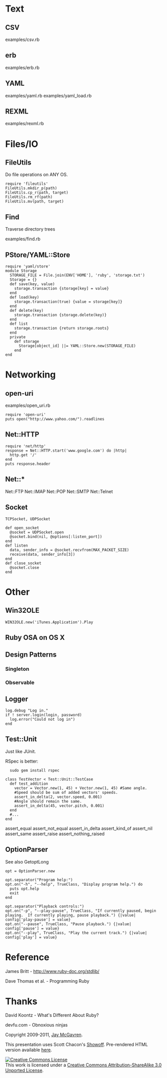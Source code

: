 # Text

## CSV

examples/csv.rb

## erb

examples/erb.rb

## YAML

examples/yaml.rb
examples/yaml_load.rb

## REXML

examples/rexml.rb

# Files/IO

## FileUtils

Do file operations on ANY OS.

    require 'fileutils'
    FileUtils.mkdir_p(path)
    FileUtils.cp_r(path, target)
    FileUtils.rm_rf(path)
    FileUtils.mv(path, target)

## Find

Traverse directory trees

examples/find.rb

## PStore/YAML::Store

    require 'yaml/store'
    module Storage
      STORAGE_FILE = File.join(ENV['HOME'], 'ruby', 'storage.txt')
      Storage = {}
      def save(key, value)
        storage.transaction {storage[key] = value}
      end
      def load(key)
        storage.transaction(true) {value = storage[key]}
      end
      def delete(key)
        storage.transaction {storage.delete(key)}
      end
      def list
        storage.transaction {return storage.roots}
      end
      private
        def storage
          Storage[object_id] ||= YAML::Store.new(STORAGE_FILE)
        end
    end

# Networking

## open-uri

examples/open_uri.rb

    require 'open-uri'
    puts open("http://www.yahoo.com/").readlines

## Net::HTTP

    require 'net/http'
    response = Net::HTTP.start('www.google.com') do |http|
      http.get '/'
    end
    puts response.header

## Net::*

Net::FTP
Net::IMAP
Net::POP
Net::SMTP
Net::Telnet

## Socket

    TCPSocket, UDPSocket

    def open_socket
      @socket = UDPSocket.open
      @socket.bind(nil, @options[:listen_port])
    end
    def listen
      data, sender_info = @socket.recvfrom(MAX_PACKET_SIZE)
      receive(data, sender_info[3])
    end
    def close_socket
      @socket.close
    end

# Other

## Win32OLE

    WIN32OLE.new('iTunes.Application').Play

## Ruby OSA on OS X

## Design Patterns

### Singleton

### Observable

## Logger

    log.debug "Log in."
    if ! server.login(login, password)
      log.error("Could not log in")
    end

## Test::Unit

Just like JUnit.

RSpec is better: 

      sudo gem install rspec

    class TestVector < Test::Unit::TestCase
      def test_addition
        vector = Vector.new(1, 45) + Vector.new(1, 45) #Same angle.
        #Speed should be sum of added vectors' speeds.
        assert_in_delta(2, vector.speed, 0.001)
        #Angle should remain the same.
        assert_in_delta(45, vector.pitch, 0.001)
      end
      #...
    end

assert_equal
assert_not_equal
assert_in_delta
assert_kind_of
assert_nil
assert_same
assert_raise
assert_nothing_raised

## OptionParser

See also GetoptLong

    opt = OptionParser.new

    opt.separator("Program help:")
    opt.on("-h", "--help", TrueClass, "Display program help.") do
      puts opt.help
      exit
    end

    opt.separator("Playback controls:")
    opt.on("-p", "--play-pause", TrueClass, "If currently paused, begin playing.  If currently playing, pause playback.") {|value| config['play-pause'] = value}
    opt.on("--pause", TrueClass, "Pause playback.") {|value| config['pause'] = value}
    opt.on("--play", TrueClass, "Play the current track.") {|value| config['play'] = value}


# Reference

James Britt - http://www.ruby-doc.org/stdlib/

Dave Thomas et al. - Programming Ruby

# Thanks

David Koontz - What's Different About Ruby?

devfu.com - Obnoxious ninjas

Copyright 2009-2011, [Jay McGavren](http://jay.mcgavren.com).

This presentation uses Scott Chacon's [Showoff](http://github.com/schacon/showoff).  Pre-rendered HTML version available [here](http://jay.mcgavren.com/files/presentations/ruby_standard_library).

<a rel="license" href="http://creativecommons.org/licenses/by-sa/3.0/"><img alt="Creative Commons License" style="border-width:0" src="http://i.creativecommons.org/l/by-sa/3.0/88x31.png" /></a><br />This work is licensed under a <a rel="license" href="http://creativecommons.org/licenses/by-sa/3.0/">Creative Commons Attribution-ShareAlike 3.0 Unported License</a>.